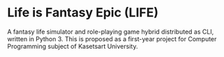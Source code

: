 # Life is Fantasy Epic (LIFE)
A fantasy life simulator and role-playing game hybrid distributed as CLI, written in Python 3.
This is proposed as a first-year project for Computer Programming subject of Kasetsart University.
